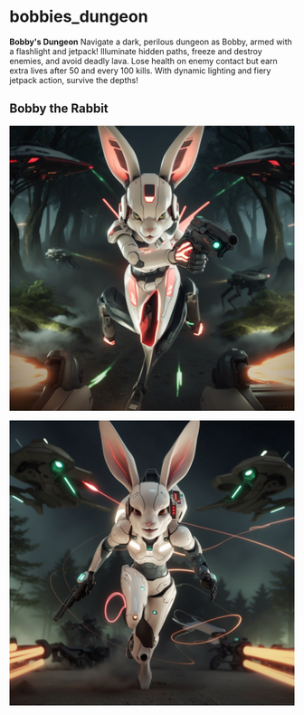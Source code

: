 # bobbies_dungeon
**Bobby's Dungeon**    Navigate a dark, perilous dungeon as Bobby, armed with a flashlight and jetpack! Illuminate hidden paths, freeze and destroy enemies, and avoid deadly lava. Lose health on enemy contact but earn extra lives after 50 and every 100 kills. With dynamic lighting and fiery jetpack action, survive the depths!

## Bobby the Rabbit

![Title Screen](https://raw.githubusercontent.com/SoundofLifeMedia/bobbies_dungeon/d011409aa1607cf198543aac8207ff01444637cb/Bobby's%20Dungeon.jpg)

![Play Screen](https://raw.githubusercontent.com/SoundofLifeMedia/bobbies_dungeon/refs/heads/main/Play%20Screen.jpg)
